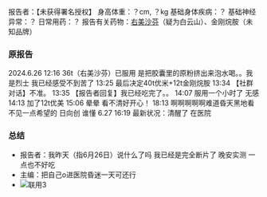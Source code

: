 ﻿报告者：【未获得署名授权】
身高体重：？cm, ？kg
基础身体疾病：？
基础神经异常：？
日常用药：？
报告有关药物：[右美沙芬](https://overspeed.wiki/DXM/)（疑为白云山）、金刚烷胺（未知品牌）

### 原报告
2024.6.26
12:16 36t（右美沙芬）已服用 是把胶囊里的原粉挤出来泡水喝。。我是烈士 我已经感受不到苦了
13:25 最后决定40t优米+12t金刚烷胺
13:34 【社群对话】不准。
13:35 【报告者回复】我已经吃完了。。
14:07 服用一个小时了 无感
14:13 加了12t优美
15:06 晕晕 看不清好开心！
18:13 啊啊啊啊啊难道昏天黑地看不见一点希望的 日向创 谁懂
6.27 16:19 最新状况：清醒了 在医院

### 总结
- 报告者：我昨天（指6月26日）说什么了吗 我已经是完全断片了 晚安实测 一点也不好吃
- 主编：把自己o进医院昏迷一天可还行
- ![联用3](./imgs/RP21插图.png)

